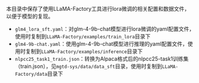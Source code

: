本目录中保存了使用LLaMA-Factory工具进行lora微调的相关配置和数据文件，以便于模型的复现。

- `glm4_lora_sft.yaml`：对glm-4-9b-chat模型进行lora微调的yaml配置文件，使用时复制到`LLaMA-Factory/examples/train_lora`目录下
- `glm4-9b-chat.yaml`：使用glm-4-9b-chat模型进行推理的yaml配置文件，使用时复制到`LLaMA-Factory/examples/inference`目录下
- `nlpcc25_task1_train.json`：转换为Alpaca格式后的nlpcc25-task1训练集（train.json），见`mgtd-sys/data/data_sft`目录，使用时复制到`LLaMA-Factory/data`目录下